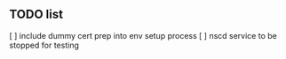 TODO list
---------

[ ] include dummy cert prep into env setup process
[ ] nscd service to be stopped for testing


